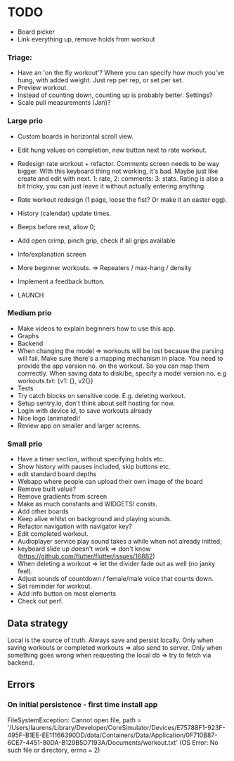 # TODO

- Board picker
- Link everything up, remove holds from workout

### Triage:
- Have an 'on the fly workout'? 
  Where you can specify how much you've hung, with added weight.
  Just rep per rep, or set per set.
- Preview workout.
- Instead of counting down, counting up is probably better.
  Settings?
- Scale pull measurements (Jan)? 
  

### Large prio
- Custom boards in horizontal scroll view.
- Edit hung values on completion, new button next to rate workout.
- Redesign rate workout + refactor. Comments screen needs to be way bigger. With this keyboard thing not working, it's bad.
  Maybe just like create and edit with next. 1: rate, 2: comments: 3: stats.
  Rating is also a bit tricky, you can just leave it without actually entering anything.
- Rate workout redesign (1 page, loose the fist? Or make it an easter egg).

- History (calendar) update times.

- Beeps before rest, allow 0;
- Add open crimp, pinch grip, check if all grips available
- Info/explanation screen
- More beginner workouts. => Repeaters / max-hang / density 
- Implement a feedback button.
- LAUNCH

### Medium prio
- Make videos to explain beginners how to use this app.
- Graphs
- Backend
- When changing the model => workouts will be lost because the parsing will fail. Make sure there's a mapping mechanism in place.
  You need to provide the app version no. on the workout. So you can map them corrrectly.
  When saving data to disk/be, specify a model version no. e.g workouts.txt:
    {v1: {}, v2{}}
- Tests
- Try catch blocks on sensitive code. E.g. deleting workout.
- Setup sentry.io, don't think about self hosting for now.
- Login with device id, to save workouts already
- Nice logo (animated)!
- Review app on smaller and larger screens.

### Small prio
- Have a timer section, without specifying holds etc.
- Show history with pauses included, skip buttons etc. 
- edit standard board depths
- Webapp where people can upload their own image of the board
- Remove built value?
- Remove gradients from screen
- Make as much constants and WIDGETS! consts.
- Add other boards
- Keep alive whilst on background and playing sounds. 
- Refactor navigation with navigator key?
- Edit completed workout.
- Audioplayer service play sound takes a while when not already initted;
- keyboard slide up doesn't work => don't know (https://github.com/flutter/flutter/issues/16882)
- When deleting a workout => let the divider fade out as well (no janky feel).
- Adjust sounds of countdown / female/male voice that counts down.
- Set reminder for workout.
- Add info button on most elements
- Check out perf.
    
## Data strategy
Local is the source of truth.
Always save and persist locally.
Only when saving workouts or completed workouts => also send to server.
Only when something goes wrong when requesting the local db => try to fetch via backend.
  
  
## Errors
### On initial persistence - first time install app
FileSystemException: Cannot open file, path = '/Users/laurens/Library/Developer/CoreSimulator/Devices/E75788F1-923F-495F-B1EE-EE11166390DD/data/Containers/Data/Application/0F710B87-6CE7-4451-80DA-B129B5D7193A/Documents/workout.txt' (OS Error: No such file or directory, errno = 2)